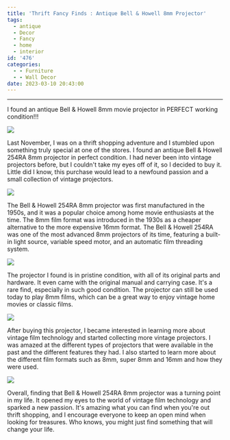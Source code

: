 ```yaml
---
title: 'Thrift Fancy Finds : Antique Bell & Howell 8mm Projector'
tags:
  - antique
  - Decor
  - Fancy
  - home
  - interior
id: '476'
categories:
  - - Furniture
  - - Wall Decor
date: 2023-03-10 20:43:00
---
```


* * *

I found an antique Bell & Howell 8mm movie projector in PERFECT working condition!!!

![](https://techdonecheap.files.wordpress.com/2023/04/cleanshot-2022-12-08-at-15.56.30.png?w=362)

Last November, I was on a thrift shopping adventure and I stumbled upon something truly special at one of the stores. I found an antique Bell & Howell 254RA 8mm projector in perfect condition. I had never been into vintage projectors before, but I couldn't take my eyes off of it, so I decided to buy it. Little did I know, this purchase would lead to a newfound passion and a small collection of vintage projectors.  

![](https://techdonecheap.files.wordpress.com/2023/04/img_1178.jpg?w=768)

  
  
The Bell & Howell 254RA 8mm projector was first manufactured in the 1950s, and it was a popular choice among home movie enthusiasts at the time. The 8mm film format was introduced in the 1930s as a cheaper alternative to the more expensive 16mm format. The Bell & Howell 254RA was one of the most advanced 8mm projectors of its time, featuring a built-in light source, variable speed motor, and an automatic film threading system.  

![](https://techdonecheap.files.wordpress.com/2023/04/img_1177.jpg?w=768)

  
  
The projector I found is in pristine condition, with all of its original parts and hardware. It even came with the original manual and carrying case. It's a rare find, especially in such good condition. The projector can still be used today to play 8mm films, which can be a great way to enjoy vintage home movies or classic films.

![](https://techdonecheap.files.wordpress.com/2023/04/img_1180.jpg?w=768)

  
  
  
After buying this projector, I became interested in learning more about vintage film technology and started collecting more vintage projectors. I was amazed at the different types of projectors that were available in the past and the different features they had. I also started to learn more about the different film formats such as 8mm, super 8mm and 16mm and how they were used.

![](https://techdonecheap.files.wordpress.com/2023/04/img_1181.jpg?w=768)

Overall, finding that Bell & Howell 254RA 8mm projector was a turning point in my life. It opened my eyes to the world of vintage film technology and sparked a new passion. It's amazing what you can find when you're out thrift shopping, and I encourage everyone to keep an open mind when looking for treasures. Who knows, you might just find something that will change your life.